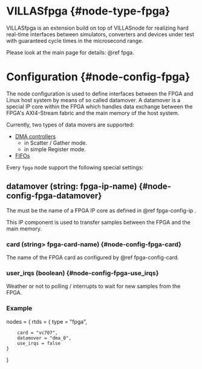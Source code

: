 # VILLASfpga {#node-type-fpga}

VILLASfpga is an extension build on top of VILLASnode for realizing hard real-time interfaces between simulators, converters and devices under test with guaranteed cycle times in the microsecond range.

Please look at the main page for details: @ref fpga.

# Configuration {#node-config-fpga}

The node configuration is used to define interfaces between the FPGA and Linux host system by means of so called datamover.
A datamover is a special IP core within the FPGA which handles data exchange between the FPGA's AXI4-Stream fabric and the main memory of the host system.

Currently, two types of data movers are supported:

 - [DMA controllers](https://www.xilinx.com/products/intellectual-property/axi_dma.html)
   - in Scatter / Gather mode.
   - in simple Register mode.
 - [FIFOs](https://www.xilinx.com/products/intellectual-property/axi_fifo.html)

Every `fpga` node support the following special settings:

## datamover (string: fpga-ip-name) {#node-config-fpga-datamover}

The must be the name of a FPGA IP core as defined in @ref fpga-config-ip .

This IP component is used to transfer samples between the FPGA and the main memory.

### card (string> fpga-card-name) {#node-config-fpga-card}

The name of the FPGA card as configured by @ref fpga-config-card.

### user_irqs (boolean) {#node-config-fpga-use_irqs}

Weather or not to polling / interrupts to wait for new samples from the FPGA.

### Example

nodes = {
	rtds = {
		type = "fpga",

		card = "vc707",
		datamover = "dma_0",
		use_irqs = false
	}
}
```
